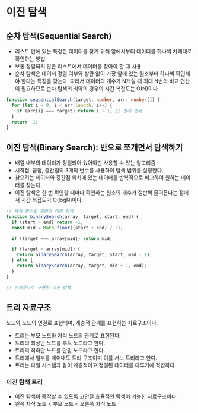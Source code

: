 # 이진 탐색

## 순차 탐색(Sequential Search)

- 리스트 안에 있는 특정한 데이터를 찾기 위해 앞에서부터 데이터를 하나씩 차례대로 확인하는 방법
- 보통 정렬되지 않은 리스트에서 데이터를 찾아야 할 때 사용
- 순차 탐색은 데이터 정렬 여부와 상관 없이 가장 앞에 있는 원소부터 하나씩 확인해야 한다는 특징을 갖는다. 따라서 데이터의 개수가 N개일 때 최대 N번의 비교 연산이 필요하므로 순차 탐색의 최악의 경우의 시간 복잡도는 O(N)이다.

```typescript
function sequentialSearch(target: number, arr: number[]) {
  for (let i = 0; i < arr.length; i++) {
    if (arr[i] === target) return i + 1; // 현재 번째
  }
  return -1;
}
```

## 이진 탐색(Binary Search): 반으로 쪼개면서 탐색하기

- 배열 내부의 데이터가 정렬되어 있어야만 사용할 수 있는 알고리즘
- 시작점, 끝점, 중간점의 3개의 변수를 사용하여 탐색 범위를 설정한다.
- 찾으려는 데이터와 중간점 위치에 있는 데이터를 반복적으로 비교하여 원하는 데이터를 찾는다.
- 이진 탐색은 한 번 확인할 때마다 확인하는 원소의 개수가 절반씩 줄어든다는 점에서 시간 복잡도가 O(logN)이다.

```typescript
// 재귀 함수로 구현한 이진 탐색
function binarySearch(array, target, start, end) {
  if (start > end) return -1;
  const mid = Math.floor((start + end) / 2);

  if (target === array[mid]) return mid;

  if (target < array[mid]) {
    return binarySearch(array, target, start, mid - 1);
  } else {
    return binarySearch(array, target, mid + 1, end);
  }
}
```

```typescript
// 반복문으로 구현한 이진 탐색
```

## 트리 자료구조

노드와 노드의 연결로 표현되며, 계층적 관계를 표현하는 자료구조이다.

- 트리는 부모 노드와 자식 노드의 관계로 표현된다.
- 트리의 최상단 노드를 루트 노드라고 한다.
- 트리의 최하단 노드를 단말 노드라고 한다.
- 트리에서 일부를 떼어내도 트리 구조이며 이를 서브 트리라고 한다.
- 트리는 파일 시스템과 같이 계층적이고 정렬된 데이터를 다루기에 적합하다.

### 이진 탐색 트리

- 이진 탐색이 동작할 수 있도록 고안된 효율적인 탐색이 가능한 자료구조이다.
- 왼쪽 자식 노드 < 부모 노드 < 오른쪽 자식 노드

